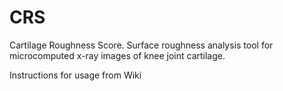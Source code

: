 # CRS
Cartilage Roughness Score. Surface roughness analysis tool for microcomputed x-ray images of knee joint cartilage. 

Instructions for usage from Wiki
